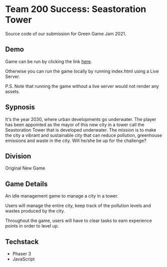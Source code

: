 # Team 200 Success: Seastoration Tower
Source code of our submission for Green Game Jam 2021.

## Demo
Game can be run by clicking the link [here](https://thinkofmia.github.io/Team-200-Success-Seastoration-Tower/).

Otherwise you can run the game locally by running index.html using a Live Server.

P.S. Note that running the game without a live server would not render any assets.

## Sypnosis
It's the year 2030, where urban developments go underwater. The player has been appointed as the mayor of this new city in a tower call the Seastoration Tower that is developed underwater. The mission is to make the city a vibrant and sustainable city that can reduce pollution, greenhouse emissions and waste in the city. Will he/she be up for the challenge?

## Division
Original New Game

## Game Details
An idle management game to manage a city in a tower.

Users will manage the entire city, keep track of the pollution levels and wastes produced by the city.

Throughout the game, users will have to clear tasks to earn experience points in order to level up.

## Techstack
- Phaser 3
- JavaScript


